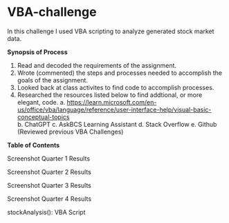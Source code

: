 # VBA-challenge

In this challenge I used VBA scripting to analyze generated stock market data.



**Synopsis of Process**
1. Read and decoded the requirements of the assignment.
2. Wrote (commented) the steps and processes needed to accomplish the goals of the assignment.
3. Looked back at class activites to find code to accomplish processes.
4. Researched the resources listed below to find addtional, or more elegant, code.
      a. https://learn.microsoft.com/en-us/office/vba/language/reference/user-interface-help/visual-basic-conceptual-topics   
      b. ChatGPT
      c. AskBCS Learning Assistant
      d. Stack Overflow
      e. Github (Reviewed previous VBA Challenges)



**Table of Contents**

Screenshot Quarter 1 Results

Screenshot Quarter 2 Results

Screenshot Quarter 3 Results

Screenshot Quarter 4 Results

stockAnalysis(): VBA Script






